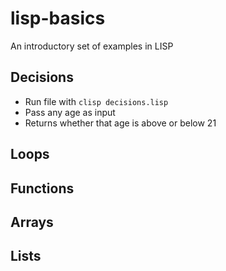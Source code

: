 # lisp-basics
An introductory set of examples in LISP

## Decisions
- Run file with `clisp decisions.lisp`
- Pass any age as input
- Returns whether that age is above or below 21

## Loops
## Functions
## Arrays
## Lists
